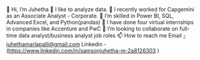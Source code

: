 👋 Hi, I’m Juhetha
👀 I like to analyze data.
📒 I recently worked for Capgemini as an Associate Analyst - Corporate.
🌱 I’m skilled in Power BI, SQL, Advanced Excel, and  Python(pandas)
📘 I have done four virtual internships in companies like  Accenture and PwC
💞️ I’m looking to collaborate on full-time data analyst/business analyst job roles
📫 How to reach me Email -juhethamarlapalli@gmail.com Linkedin -(https://www.linkedin.com/in/samsonjuhetha-m-2a8126303 )

<!---
Juhe-M/Juhe-M is a ✨ special ✨ repository because its `README.md` (this file) appears on your GitHub profile.
You can click the Preview link to take a look at your changes.
--->
